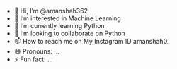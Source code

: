 - 👋 Hi, I’m @amanshah362
- 👀 I’m interested in Machine Learning 
- 🌱 I’m currently learning Python 
- 💞️ I’m looking to collaborate on Python 
- 📫 How to reach me on My Instagram ID amanshah0_
- 😄 Pronouns: ...
- ⚡ Fun fact: ...

<!---
amanshah362/amanshah362 is a ✨ special ✨ repository because its `README.md` (this file) appears on your GitHub profile.
You can click the Preview link to take a look at your changes.
--->
